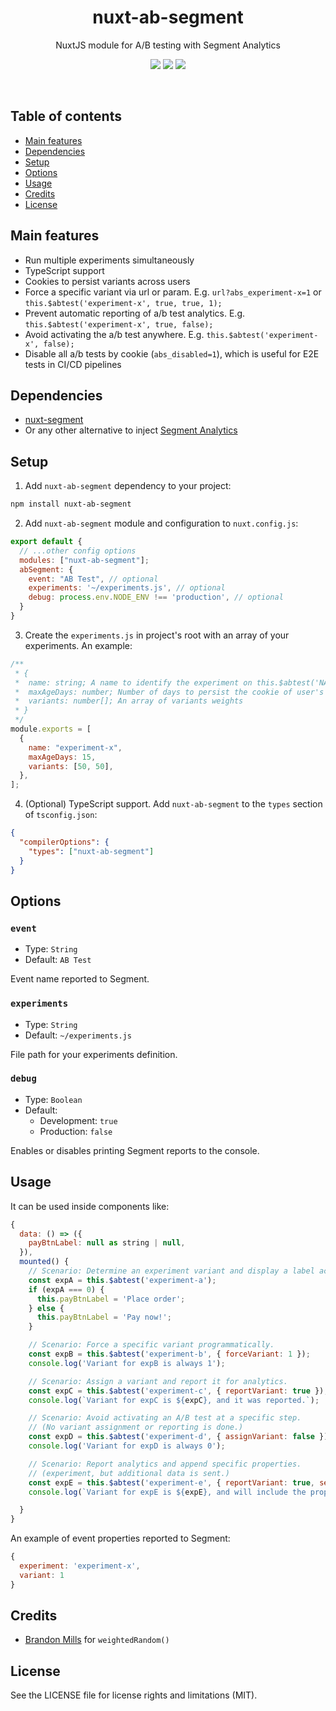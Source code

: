 <h1 align="center">
  nuxt-ab-segment
</h1>
<p align="center">
  NuxtJS module for A/B testing with Segment Analytics<br />
</p>

<p align="center">
  <a href="https://www.npmjs.com/package/nuxt-ab-segment"><img src="https://img.shields.io/npm/v/nuxt-ab-segment?style=flat-square"></a> <a href="https://www.npmjs.com/package/nuxt-ab-segment"><img src="https://img.shields.io/npm/dt/nuxt-ab-segment?style=flat-square"></a> <a href="#"><img src="https://img.shields.io/github/license/dogchef-be/nuxt-ab-segment?style=flat-square"></a>
</p>
<br />

## Table of contents

- [Main features](#main-features)
- [Dependencies](#dependencies)
- [Setup](#setup)
- [Options](#options)
- [Usage](#usage)
- [Credits](#credits)
- [License](#license)

## Main features

- Run multiple experiments simultaneously
- TypeScript support
- Cookies to persist variants across users
- Force a specific variant via url or param. E.g. `url?abs_experiment-x=1` or `this.$abtest('experiment-x', true, true, 1);`
- Prevent automatic reporting of a/b test analytics. E.g. `this.$abtest('experiment-x', true, false);`
- Avoid activating the a/b test anywhere. E.g. `this.$abtest('experiment-x', false);`
- Disable all a/b tests by cookie (`abs_disabled=1`), which is useful for E2E tests in CI/CD pipelines

## Dependencies

- [nuxt-segment](https://github.com/dansmaculotte/nuxt-segment)
- Or any other alternative to inject [Segment Analytics](https://segment.com)

## Setup

1. Add `nuxt-ab-segment` dependency to your project:

```bash
npm install nuxt-ab-segment
```

2. Add `nuxt-ab-segment` module and configuration to `nuxt.config.js`:

```js
export default {
  // ...other config options
  modules: ["nuxt-ab-segment"];
  abSegment: {
    event: "AB Test", // optional
    experiments: '~/experiments.js', // optional
    debug: process.env.NODE_ENV !== 'production', // optional
  }
}
```

3. Create the `experiments.js` in project's root with an array of your experiments. An example:

```js
/**
 * {
 *  name: string; A name to identify the experiment on this.$abtest('NAME_HERE')
 *  maxAgeDays: number; Number of days to persist the cookie of user's active variant
 *  variants: number[]; An array of variants weights
 * }
 */
module.exports = [
  {
    name: "experiment-x",
    maxAgeDays: 15,
    variants: [50, 50],
  },
];
```

4. (Optional) TypeScript support. Add `nuxt-ab-segment` to the `types` section of `tsconfig.json`:

```json
{
  "compilerOptions": {
    "types": ["nuxt-ab-segment"]
  }
}
```

## Options

### `event`

- Type: `String`
- Default: `AB Test`

Event name reported to Segment.

### `experiments`

- Type: `String`
- Default: `~/experiments.js`

File path for your experiments definition.

### `debug`

- Type: `Boolean`
- Default:
  - Development: `true`
  - Production: `false`

Enables or disables printing Segment reports to the console.

## Usage

It can be used inside components like:

```js
{
  data: () => ({
    payBtnLabel: null as string | null,
  }),
  mounted() {
    // Scenario: Determine an experiment variant and display a label accordingly.
    const expA = this.$abtest('experiment-a');
    if (expA === 0) {
      this.payBtnLabel = 'Place order';
    } else {
      this.payBtnLabel = 'Pay now!';
    }

    // Scenario: Force a specific variant programmatically.
    const expB = this.$abtest('experiment-b', { forceVariant: 1 });
    console.log('Variant for expB is always 1');

    // Scenario: Assign a variant and report it for analytics.
    const expC = this.$abtest('experiment-c', { reportVariant: true });
    console.log(`Variant for expC is ${expC}, and it was reported.`);

    // Scenario: Avoid activating an A/B test at a specific step.
    // (No variant assignment or reporting is done.)
    const expD = this.$abtest('experiment-d', { assignVariant: false });
    console.log('Variant for expD is always 0');

    // Scenario: Report analytics and append specific properties.
    // (experiment, but additional data is sent.)
    const expE = this.$abtest('experiment-e', { reportVariant: true, segment: { properties: { device: 'mobile' } } });
    console.log(`Variant for expE is ${expE}, and will include the properties: { experiment: 'experiment-e', variant: ${expE}, device: 'mobile' }`);

  }
}
```

An example of event properties reported to Segment:

```js
{
  experiment: 'experiment-x',
  variant: 1
}
```

## Credits

- [Brandon Mills](https://github.com/btmills) for `weightedRandom()`

## License

See the LICENSE file for license rights and limitations (MIT).
